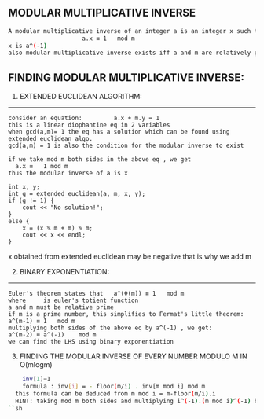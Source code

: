 MODULAR MULTIPLICATIVE INVERSE
--

```sh
A modular multiplicative inverse of an integer a is an integer x such that    
                     a.x ≡ 1   mod m
x is a^(-1)
also modular multiplicative inverse exists iff a and m are relatively prime (i.e. gcd(a,m) = 1).
```

FINDING MODULAR MULTIPLICATIVE INVERSE:
---

1. EXTENDED EUCLIDEAN ALGORITHM:
---

	consider an equation:         a.x + m.y = 1
	this is a linear diophantine eq in 2 variables
	when gcd(a,m)= 1 the eq has a solution which can be found using extended euclidean algo. 
	gcd(a,m) = 1 is also the condition for the modular inverse to exist
	
	if we take mod m both sides in the above eq , we get
	  a.x ≡   1 mod m 
	thus the modular inverse of a is x
	 
	int x, y;
	int g = extended_euclidean(a, m, x, y);
	if (g != 1) {
	    cout << "No solution!";
	}
	else {
	    x = (x % m + m) % m;
	    cout << x << endl;
	}
x obtained from extended euclidean may be negative that is why we add m 

2. BINARY EXPONENTIATION:
---

	Euler's theorem states that   a^(Φ(m)) ≡ 1   mod m
	where     is euler's totient function
	a and m must be relative prime
	if m is a prime number, this simplifies to Fermat's little theorem:  a^(m-1) ≡ 1   mod m
	multiplying both sides of the above eq by a^(-1) , we get:
	a^(m-2) ≡ a^(-1)    mod m
	we can find the LHS using binary exponentiation
  
3. FINDING THE MODULAR INVERSE OF EVERY NUMBER MODULO M IN O(mlogm)

```sh
	inv[1]=1
	formula : inv[i] = - floor(m/i) . inv[m mod i] mod m
  this formula can be deduced from m mod i = m-floor(m/i).i
  HINT: taking mod m both sides and multiplying i^(-1).(m mod i)^(-1) both sides
``sh
